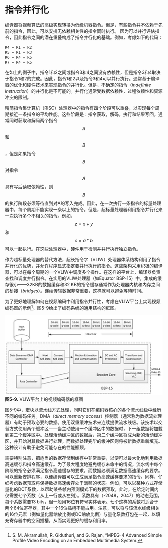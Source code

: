 # 指令并行化
编译器将视频算法的高级实现转换为低级机器指令。但是，有些指令并不依赖于先前的指令，因此，可以安排无依赖相关性的指令同时执行。 因为可以并行评估指令，因此指令之间的潜在重叠构成了指令并行化的基础。例如，考虑如下的代码：

```
R4 = R1 + R2
R5 = R1 – R3
R6 = R4 + R5
R7 = R4 – R5
```

在如上的例子中，指令1和2之间或指令3和4之间没有依赖性，但是指令3和4取决于指令1和2的完成。因此，指令1和2以及指令3和4可以并行执行。通常基于编译器的优化和硬件技术来实现指令的并行化。但是，不确定的指令（*indefinite instruction*）的并行化是不可能的。并行化通常受数据依赖性，过程依赖性和资源冲突的限制。

精简指令集计算机（RISC）处理器中的指令有四个阶段可以重叠，以实现每个周期接近一条指令的平均性能。这些阶段是：指令获取，解码，执行和结果写回。通常同时获取和解码两个指令$$A$$和$$B$$，但是如果指令$$B$$对指令$$A$$具有写后读取依赖性，则$$B$$的执行阶段必须等待直到对A的写入完成。因此，在一次执行一条指令的标量处理器中，每个周期不能实现一条以上的指令。但是，超标量处理器利用指令并行化来一次执行多个不相关的指令。例如，$$z = x + y$$和$$c = a * b$$可以一起执行。在这些处理器中，硬件用于检测并并行执行独立指令。

作为超标量处理器的替代方法，超长指令字（VLIW）处理器体系结构利用了指令并行化的优势，并允许程序显式指定要并行执行的指令。这些架构采用积极的编译器，可以在每个周期的一个VLIW中调度多个操作。在这样的平台上，编译器负责查找和调度并行指令。在实用的VLIW处理器（如Equator BSP-15）中，集成的缓存很小——32KB的数据缓存和32 KB的指令缓存通常作为处理器内核和内存之间的桥接（*bridges*）。连续传输数据非常重要，这样就可以避免等待时间。

为了更好地理解如何在视频编码中利用指令并行性，考虑在VLIW平台上实现视频编码器的示例[^1]。图5-9给出了编码系统的通用结构的框图。

![](../images/5_9.png)
**图5-9.** VLIW平台上的视频编码器的框图

图5-9中，宏块以流水线方式处理，同时它们在编码器核心的各个流水线级中经历不同的编码任务。DMA（*direct memory access*）控制器（通常称为数据流处理器）有助于预取必要的数据。使用双重缓冲技术来连续提供流水线级。该技术以交替方式使用两个缓冲区——当主动使用一个缓冲区中的数据时，下一组数据将加载到第二个缓冲区中。处理活动缓冲区的数据后，第二个缓冲区将成为新的活动缓冲区，并开始对其数据进行处理，而数据处理完毕的缓冲区则将被新数据重新填充。这种设计有助于避免可能存在的性能瓶颈。

需要特别注意，把适当的数据存储到缓存中非常重要，以便可以最大化地利用数据高速缓存和指令高速缓存。为了最大程度地避免缓存未命中的情况，流水线中每个阶段的指令必须满足指令高速缓存的要求，而数据必须满足数据高速缓存的要求。可以重新安排程序，以便编译器可以生成满足指令高速缓存要求的指令。同样，仔细考虑数据预取将保持数据高速缓存处于满额的状态。例如，可以以某种方式存储量化的DCT系数，以帮助某些帧内预测模式下的数据预取，此时，在给定时间内仅需要七个系数（从上一行或从左列）。系数具有（-2048，2047）的动态范围，每个系数需要13 bits，但一般用16位有符号实体表示。七个这样的系数将适合于两个64位寄存器，其中一个16位插槽不能占用。注意，可以将与该流水线级相关的16位元素（例如量化器缩放比例或DC缩放比例）与量化系数打包在一起，以填充寄存器中的空闲插槽，从而实现更好的缓存利用率。

[^1]: S. M. Akramullah, R. Giduthuri, and G. Rajan, “MPEG-4 Advanced Simple Profile Video Encoding on an Embedded Multimedia System.